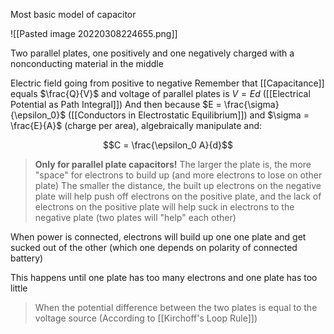 Most basic model of capacitor

![[Pasted image 20220308224655.png]]

Two parallel plates, one positively and one negatively charged with a nonconducting material in the middle

Electric field going from positive to negative
Remember that [[Capacitance]] equals $\frac{Q}{V}$ and voltage of parallel plates is $V = Ed$ ([[Electrical Potential as Path Integral]])
And then because $E = \frac{\sigma}{\epsilon_0}$ ([[Conductors in Electrostatic Equilibrium]]) and $\sigma = \frac{E}{A}$ (charge per area), algebraically manipulate and:

$$C = \frac{\epsilon_0 A}{d}$$
>**Only for parallel plate capacitors!**
>The larger the plate is, the more "space" for electrons to build up (and more electrons to lose on other plate)
>The smaller the distance, the built up electrons on the negative plate will help push off electrons on the positive plate, and the lack of electrons on the positive plate will help suck in electrons to the negative plate (two plates will "help" each other)

When power is connected, electrons will build up one one plate and get sucked out of the other (which one depends on polarity of connected battery)

This happens until one plate has too many electrons and one plate has too little 

> When the potential difference between the two plates is equal to the voltage source (According to [[Kirchoff's Loop Rule]])

